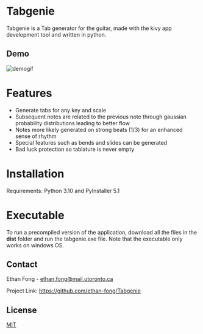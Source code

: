 # Tabgenie

Tabgenie is a Tab generator for the guitar, made with the kivy app development tool and written in python. 

## Demo

![demogif](https://github.com/ethan-fong/Tabgenie/blob/main/docs/Recording%202022-05-19%20at%2001.38.49.gif)

# Features

- Generate tabs for any key and scale
- Subsequent notes are related to the previous note through gaussian probability distributions leading to better flow
- Notes more likely generated on strong beats (1/3) for an enhanced sense of rhythm
- Special features such as bends and slides can be generated
- Bad luck protection so tablature is never empty

# Installation
Requirements: Python 3.10 and PyInstaller 5.1


# Executable

To run a precompiled version of the application, download all the files in the **dist** folder and run the tabgenie.exe file. Note that the executable only works on windows OS.

## Contact

Ethan Fong - ethan.fong@mail.utoronto.ca

Project Link: https://github.com/ethan-fong/Tabgenie

## License
[MIT](https://choosealicense.com/licenses/mit/)
